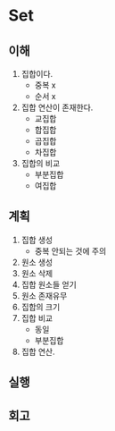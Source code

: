 # Set

## 이해

1. 집합이다.
    - 중복 x
    - 순서 x
2. 집합 연산이 존재한다.
    - 교집합
    - 합집합
    - 곱집합
    - 차집합
3. 집합의 비교
    - 부분집합
    - 여집합

## 계획

1. 집합 생성
    - 중복 안되는 것에 주의
2. 원소 생성
3. 원소 삭제
4. 집합 원소들 얻기
5. 원소 존재유무
6. 집합의 크기
7. 집합 비교
    - 동일
    - 부분집합
8. 집합 연산.

## 실행

## 회고

